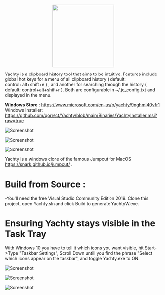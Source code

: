 
<p align="center">
<img src="https://github.com/qorrect/Yachty/blob/main/JumpcutUWP/Images/banner620x300.png?raw=true" height="200"/>
</p>

<p>
Yachty is a clipboard history tool that aims to be intuitive.  Features include global hot keys for a menu of all clipboard history ( default: control+alt+shift+e ) , and another for searching through the history ( default: control+alt+shift+r ).  Both are configurable in ~/.jc_config.txt and displayed in the menu.
</p>
<p>
  
<b>Windows Store</b>    : https://www.microsoft.com/en-us/p/yachty/9nghml40vfr1 <br>
Windows Installer: https://github.com/qorrect/Yachty/blob/main/Binaries/YachtyInstaller.msi?raw=true

</p>

![Screenshot](https://github.com/qorrect/Yachty/blob/main/Assets/screenshot1.png?raw=true)

![Screenshot](https://github.com/qorrect/Yachty/blob/main/Assets/screenshot2.png?raw=true)

![Screenshot](https://github.com/qorrect/Yachty/blob/main/Assets/screenshot4.png?raw=true)

Yachty is a windows clone of the famous Jumpcut for MacOS https://snark.github.io/jumpcut/ .

# Build from Source :
-You'll need the free Visual Studio Community Edition 2019.  Clone this project, open Yachty.sln and click Build to generate YachtyW.exe.


# Ensuring Yachty stays visible in the Task Tray

With Windows 10 you have to tell it which icons you want visible, hit Start->Type "Taskbar Settings", Scroll Down untill you find the phrase "Select which icons appear on the taskbar", and toggle Yachty.exe to ON.

![Screenshot](https://github.com/qorrect/Yachty/blob/main/Assets/screenshot6.png?raw=true)

![Screenshot](https://github.com/qorrect/Yachty/blob/main/Assets/screenshot7.png?raw=true)

![Screenshot](https://github.com/qorrect/Yachty/blob/main/Assets/screenshot8.png?raw=true)

